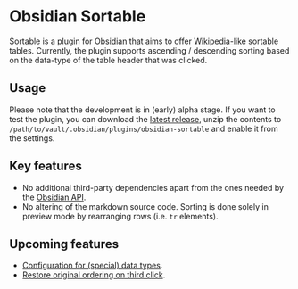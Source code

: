 # Obsidian Sortable

Sortable is a plugin for [Obsidian](https://obsidian.md) that aims to offer [Wikipedia-like](https://en.wikipedia.org/wiki/Help:Sorting#Example) sortable tables. Currently, the plugin supports ascending / descending sorting based on the data-type of the table header that was clicked.

## Usage
Please note that the development is in (early) alpha stage. If you want to test the plugin, you can download the [latest release](https://github.com/alexandru-dinu/obsidian-sortable/releases), unzip the contents to `/path/to/vault/.obsidian/plugins/obsidian-sortable` and enable it from the settings.

## Key features
- No additional third-party dependencies apart from the ones needed by the [Obsidian API](https://github.com/obsidianmd/obsidian-api).
- No altering of the markdown source code. Sorting is done solely in preview mode by rearranging rows (i.e. `tr` elements).

## Upcoming features
- [Configuration for (special) data types](https://github.com/alexandru-dinu/obsidian-sortable/issues/2).
- [Restore original ordering on third click](https://github.com/alexandru-dinu/obsidian-sortable/issues/4).
